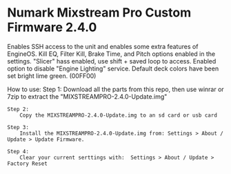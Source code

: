 # Numark Mixstream Pro Custom Firmware 2.4.0


Enables SSH access to the unit and enables some extra features of EngineOS. 
Kill EQ, Filter Kill, Brake Time, and Pitch options enabled in the settings.
"Slicer" hass enabled, use shift + saved loop to access.
Enabled option to disable "Engine Lighting" service.
Default deck colors have been set bright lime green. (00FF00)


How to use:
	Step 1:
		Download all the parts from this repo, then use winrar or 7zip to extract the "MIXSTREAMPRO-2.4.0-Update.img"
		
	Step 2:
		Copy the MIXSTREAMPRO-2.4.0-Update.img to an sd card or usb card
		
	Step 3:
		Install the MIXSTREAMPRO-2.4.0-Update.img from: Settings > About / Update > Update Firmware.
		
	Step 4:
		Clear your current serttings with:  Settings > About / Update > Factory Reset

